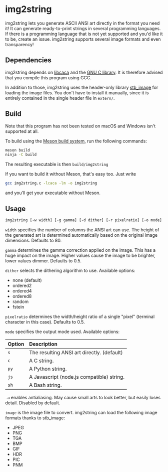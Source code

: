 # img2string

img2string lets you generate ASCII ANSI art directly in the format you need it!
It can generate ready-to-print strings in several programming languages. If
there is a programming language that is not yet supported and you'd like it to
be, create an issue. img2string supports several image formats and even
transparency!

## Dependencies

img2string depends on [libcaca](http://caca.zoy.org/wiki/libcaca) and the [GNU
C library](https://www.gnu.org/software/libc/). It is therefore advised that
you compile this program using GCC.

In addition to those, img2string uses the header-only library
[stb\_image](https://github.com/nothings/stb/blob/master/stb_image.h) for
loading the image files. You don't have to install it manually, since it is
entirely contained in the single header file in `extern/`.

## Build

Note that this program has not been tested on macOS and Windows isn't supported
at all.

To build using the [Meson build system](https://mesonbuild.com/), run the
following commands:

```sh
meson build
ninja -C build
```

The resulting executable is then `build/img2string`

If you want to build it without Meson, that's easy too. Just write

```sh
gcc img2string.c -lcaca -lm -o img2string
```

and you'll get your executable without Meson.

## Usage

```sh
img2string [-w width] [-g gamma] [-d dither] [-r pixelratio] [-o mode] [-a] image
```

`width` specifies the number of columns the ANSI art can use. The height of the
generated art is determined automatically based on the original image
dimensions. Defaults to 80.

`gamma` determines the gamma correction applied on the image. This has a huge
impact on the image. Higher values cause the image to be brighter, lower values
dimmer. Defaults to 0.5.

`dither` selects the dithering algorithm to use. Available options:

* none (default)
* ordered2
* ordered4
* ordered8
* random
* fstein

`pixelratio` determines the width/height ratio of a single "pixel" (terminal
character in this case). Defaults to 0.5.

`mode` specifies the output mode used. Available options:

| Option | Description                                |
|:-------|:-------------------------------------------|
| `s`    | The resulting ANSI art directly. (default) |
| `c`    | A C string.                                |
| `py`   | A Python string.                           |
| `js`   | A Javascript (node.js compatible) string.  |
| `sh`   | A Bash string.                             |

`-a` enables antialiasing. May cause small arts to look better, but easily
loses detail. Disabled by default.

`image` is the image file to convert. img2string can load the following image
formats thanks to stb\_image:

* JPEG
* PNG
* TGA
* BMP
* GIF
* HDR
* PIC
* PNM
